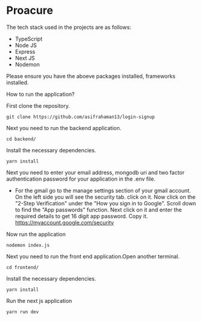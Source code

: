 # Proacure 

The tech stack used in the projects are as follows:
- TypeScript
- Node JS
- Express
- Next JS
- Nodemon

Please ensure you have the aboeve packages installed, frameworks installed.


How to run the application?

First clone the repository.
```
git clone https://github.com/asifrahaman13/login-signup
```

Next you need to run the backend application. 

```
cd backend/
```

Install the necessary dependencies. 

```
yarn install
```


Next you need to enter your email address, mongodb uri and two factor authentication password for your application in the .env file.

- For the gmail go to the manage settings section of your gmail account. On the left side you will see the security tab. click on it. Now click on the "2-Step Verification" under the "How you sign in to Google". Scroll down to find the "App passwords" function. Next click on it and enter the required details to get 16 digit app password. Copy it. https://myaccount.google.com/security

Now run the application
```
nodemon index.js
```

Next you need to run the front end application.Open another terminal.
```
cd frontend/
```

Install the necessary dependencies.
```
yarn install
```

Run the next js application
```
yarn run dev
```

